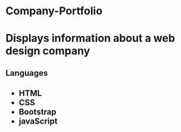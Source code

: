 <div>
  <h1> Company-Portfolio<h1>
  <p>Displays information about a web design company</p>
</div>

<div>
  <h2>Languages<h2>
  <ul>
    <li>HTML</li>
    <li>CSS</li>
    <li>Bootstrap</li>
    <li>javaScript</li>
  </ul>
</div>
